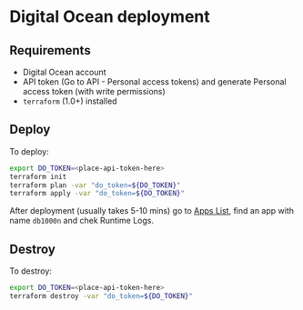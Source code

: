 # Digital Ocean deployment

## Requirements

- Digital Ocean account
- API token (Go to API - Personal access tokens) and generate Personal access token (with write permissions)
- `terraform` (1.0+) installed

## Deploy

To deploy:

```sh
export DO_TOKEN=<place-api-token-here>
terraform init
terraform plan -var "do_token=${DO_TOKEN}"
terraform apply -var "do_token=${DO_TOKEN}"
```

After deployment (usually takes 5-10 mins) go to [Apps List](https://cloud.digitalocean.com/apps), find an app with name `db1000n` and chek Runtime Logs.

## Destroy

To destroy:

```sh
export DO_TOKEN=<place-api-token-here>
terraform destroy -var "do_token=${DO_TOKEN}"
```
